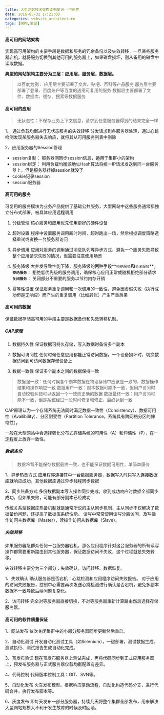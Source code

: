 ```yaml
---
title: 大型网站技术架构读书笔记--可用性
date: 2016-05-31 17:21:03
categories: website_architecture
tags: [架构,笔记]
---
```

#### 高可用的网站架构
实现高可用架构的主要手段是数据和服务的冗余备份以及失效转移，一旦某些服务器宕机，就将服务切换到其他可用的服务器上，如果磁盘损坏，则从备用的磁盘中读取数据。

**典型的网站架构主要分为三层：应用层，服务层，数据层。**

>以百度为例：
应用层主要部署了文库、贴吧、百科等产品服务
服务层主要部署了登录、百度账户等百度的通用可复用的服务
数据层主要部署了文件、数据库、缓存、搜索等数据服务

<!-- more -->

#### 高可用的应用
>无状态性：不保存业务上下文信息，请求到任意服务器得到的结果完全一样

1、 通过负载均衡进行无状态服务的失效转移
分发请求到各服务器处理，通过心跳检测发现某服务器失去响应，就将其从可用服务列表中删除

2、应用服务器的Session管理
- session复制： 服务器间同步session信息，适用于集群小的架构
- session绑定： 利用负载均衡源地址Hash算法将统一IP请求发送到同一台服务器上，但是服务器挂掉session就没了
- cookie记录session
- session服务器

#### 高可用的服务
可复用的服务模块为业务产品提供了基础公共服务，大型网站中这些服务通常都独立分布式部署，被具体应用远程调用

1. 分级管理
核心服务和应用优先使用更好的硬件设备

2. 超时设置
程序中设置服务调用超时时间，超时跑出一场，然后根据调度策略选择重试或者换一台服务器访问

3. 异步调用
应用对服务的调用通过消息队列等异步方式，避免一个服务失败导致整个应用请求失败的情况，但需要注意使用场景

4. 服务降级
大并发导致性能下降，服务降级的两种手段**`拒绝服务`**和**`关闭服务`**。
**`拒绝服务`**： 拒绝低优先级的服务调用，确保核心应用正常或随机拒绝部分请求
**`关闭服务`**： 关闭部分不重要的服务以节约内存开销

5. 幂等性设置
保证服务重复调用和一次调用的一致性，避免因虚假失败（执行成功但是无响应）而产生的重复调用（比如转账）产生严重后果


#### 高可用的数据
保证数据存储高可用的手段主要是数据备份和失效转移机制。

##### CAP原理

1. 数据持久性
保证数据可持久存储，写入数据时备份多个副本

2. 数据可访问性
任何时候任意应用都能正常访问数据，一个设备损坏时，切换数据访问到可访问数据存储设备上

3. 数据一致性
保证多个副本之间的数据保持一致
>数据强一致：任何时候各个副本数据在物理存储中应该是一致的，数据操作结果和操作响应一致
数据用户一致：副本数据可能不一致，但用户访问时自动校验纠错可以返回一个一致而正确的数据
数据最终一致：用户访问可能不一致，但是系统经过一段时间修复和修正，最终达到一致

CAP原理认为一个存储系统无法同时满足数据一致性（Consistency）、数据可用性（Availibility）、分区耐受性（Partition Tolerance，系统具有跨网络分区的伸缩性）。

一般在大型网站中会选择强化分布式存储系统的可用性（A）和伸缩性（P），在一定程度上放弃一致性。

##### 数据备份
>数据冷背不能保存数据最终一致，也不能保证数据可用性，单简单廉价

1、异步热备方式
应用程序连接其中一台数据服务器，数据写入时只写入连接数据库就响应成功，其他数据库通过异步线程同步数据

2、同步热备方式
多份数据副本写入操作同步完成，收到成功响应时数据全部同步成功，但如果失败，可能有部分副本已经成功

传统关系型数据库热备机制就是通常所说的主从同步机制，主从同步不仅解决了数据备份问题，还提高了数据库系统性能。
读写中常常使用读写分离访问，及写操作访问主数据库（Master），读操作访问从数据库（Slave）。

##### 失效转移
如果服务器急群众任何一台服务器宕机，那么应用程序针对这台服务器的所有读写操作都需要重新路由到其他服务器，保证数据访问不失败，这个过程就是失效转移。

失效转移主要分为三个部分：失效确认，访问转移、数据恢复。

1、失效确认
确认服务器是否宕机：心跳检测和应用程序访问失败报告。
对于应用的访问失败报告，控制中心需要再次发送心跳检测进行确认是否宕机，避免多副本数据不一致导致后续问题复杂化。

2、访问转移
完全对等服务器直接切换，不对等服务器重新计算路由然后选择存储服务器。

#### 高可用的软件质量保证
1、网站发布
依次关闭集群中的小部分服务器同步更新然后重启。

2、自动化测试
开发自动化测试工具（如Selenium），一键部署，测试数据生成、测试执行、测试报告生成自动化完成。

3、预发布验证
现在预发布服务器上测试完成，再将代码同步到正式应用服务器上，预发布服务器与正式服务器仅载均衡配置有差异。

4、代码控制
代码版本控制工具：GIT、SVN等。

5、自动化发布
火车发布模型。根据响应驱动流程，自动化构造代码分支，进行代码合并，执行发布脚本等。

6、灰度发布
即每天发布一部分服务器，持续几天将整个集群全部发布，用来解决大型网站规模大不利于发生故障的时候及时回滚。





